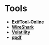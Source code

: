 # Tools

- **[ExifTool-Online](https://exif.tools/)**
- **[WireShark](https://www.wireshark.org/)**
- **[Volatility](https://github.com/volatilityfoundation/volatility)**
- **[qpdf](https://github.com/qpdf/qpdf)**